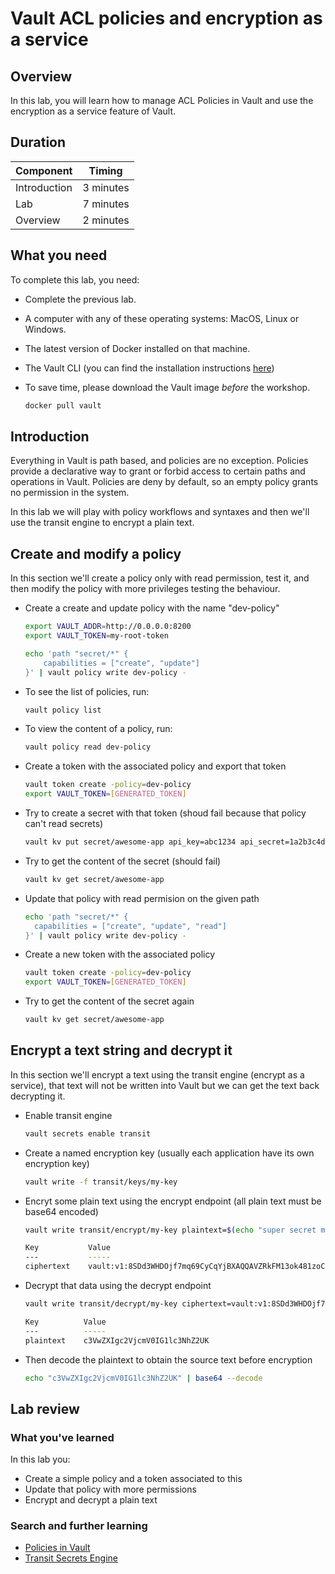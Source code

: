 # Vault ACL policies and encryption as a service

## Overview

In this lab, you will learn how to manage ACL Policies in Vault and use the encryption as a service feature of Vault.

## Duration

|Component       |Timing            |
|----------------|------------------|
|Introduction    |3 minutes         |
|Lab             |7 minutes         |
|Overview        |2 minutes         |

## What you need

To complete this lab, you need:

- Complete the previous lab.
- A computer with any of these operating systems: MacOS, Linux or Windows.
- The latest version of Docker installed on that machine.
- The Vault CLI (you can find the installation instructions [here](https://www.vaultproject.io/docs/install/))
- To save time, please download the Vault image *before* the workshop.

  ```bash
  docker pull vault
  ```

## Introduction

Everything in Vault is path based, and policies are no exception. Policies provide a declarative way to grant or forbid access to certain paths and operations in Vault. Policies are deny by default, so an empty policy grants no permission in the system.

In this lab we will play with policy workflows and syntaxes and then we'll use the transit engine to encrypt a plain text.

## Create and modify a policy

In this section we'll create a policy only with read permission, test it, and then modify the policy with more privileges testing the behaviour.

- Create a create and update policy with the name "dev-policy"

  ```bash
  export VAULT_ADDR=http://0.0.0.0:8200
  export VAULT_TOKEN=my-root-token

  echo 'path "secret/*" {
      capabilities = ["create", "update"]
  }' | vault policy write dev-policy -
  ```

- To see the list of policies, run:

  ```bash
  vault policy list
  ```

- To view the content of a policy, run:

  ```bash
  vault policy read dev-policy
  ```

- Create a token with the associated policy and export that token

  ```bash
  vault token create -policy=dev-policy
  export VAULT_TOKEN=[GENERATED_TOKEN]
  ```

- Try to create a secret with that token (shoud fail because that policy can't read secrets)

  ```bash
  vault kv put secret/awesome-app api_key=abc1234 api_secret=1a2b3c4d
  ```

- Try to get the content of the secret (should fail)

  ```bash
  vault kv get secret/awesome-app
  ```

- Update that policy with read permision on the given path

  ```bash
  echo 'path "secret/*" {
    capabilities = ["create", "update", "read"]
  }' | vault policy write dev-policy -
  ```

- Create a new token with the associated policy

  ```bash
  vault token create -policy=dev-policy
  export VAULT_TOKEN=[GENERATED_TOKEN]
  ```

- Try to get the content of the secret again

  ```bash
  vault kv get secret/awesome-app
  ```

## Encrypt a text string and decrypt it

In this section we'll encrypt a text using the transit engine (encrypt as a service), that text will not be written into Vault but we can get the text back decrypting it.

- Enable transit engine

  ```bash
  vault secrets enable transit
  ```

- Create a named encryption key (usually each application have its own encryption key)

  ```bash
  vault write -f transit/keys/my-key
  ```

- Encryt some plain text using the encrypt endpoint (all plain text must be base64 encoded)

  ```bash
  vault write transit/encrypt/my-key plaintext=$(echo "super secret message" | base64)

  Key           Value
  ---           -----
  ciphertext    vault:v1:8SDd3WHDOjf7mq69CyCqYjBXAQQAVZRkFM13ok481zoCmHnSeDX9vyf7w==
  ```

- Decrypt that data using the decrypt endpoint

  ```bash
  vault write transit/decrypt/my-key ciphertext=vault:v1:8SDd3WHDOjf7mq69CyCqYBXAiQQAVZRkFM13ok481zoCmHnSeDX9vyf7w==

  Key          Value
  ---          -----
  plaintext    c3VwZXIgc2VjcmV0IG1lc3NhZ2UK
  ```

- Then decode the plaintext to obtain the source text before encryption

  ```bash
  echo "c3VwZXIgc2VjcmV0IG1lc3NhZ2UK" | base64 --decode
  ```

## Lab review

### What you've learned

In this lab you:

- Create a simple policy and a token associated to this
- Update that policy with more permissions
- Encrypt and decrypt a plain text

### Search and further learning

- [Policies in Vault](https://www.hashicorp.com/resources/policies-vault)
- [Transit Secrets Engine](https://www.vaultproject.io/docs/secrets/transit/index.html)
